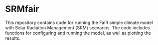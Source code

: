 # SRMfair

This repository contains code for running the FaIR simple climate model with Solar Radiation Management (SRM) scenarios. The code includes functions for configuring and running the model, as well as plotting the results.
